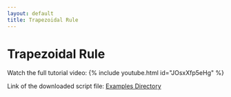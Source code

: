 ```yaml
---
layout: default
title: Trapezoidal Rule
---
```


# Trapezoidal Rule
Watch the full tutorial video:
{% include youtube.html id="JOsxXfp5eHg" %}


Link of the downloaded script file: [Examples Directory](https://github.com/mohangiri1/Fortran/tree/main/examples)
